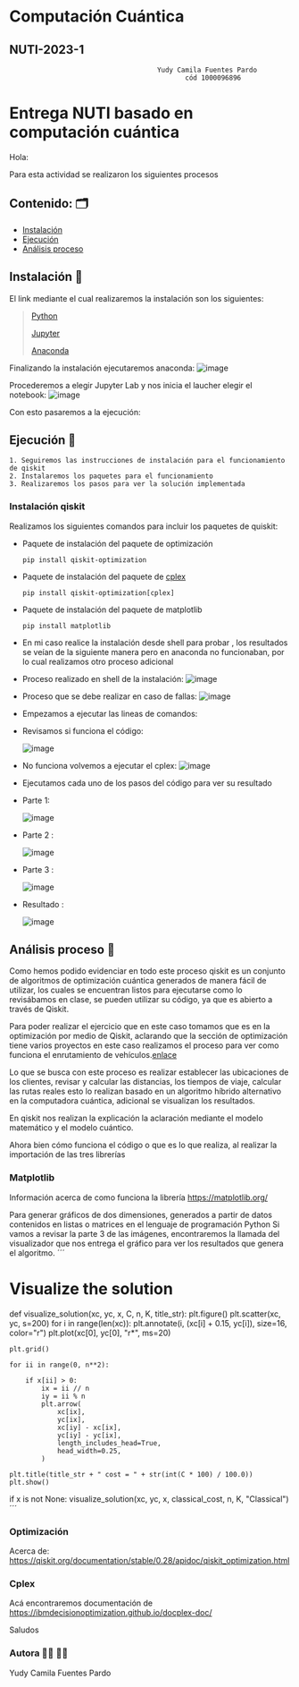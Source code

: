 # Computación Cuántica


## NUTI-2023-1
	  								     Yudy Camila Fuentes Pardo
										    	cód 1000096896

# Entrega NUTI basado en computación cuántica 


Hola: 

Para esta actividad se realizaron los siguientes procesos

## Contenido: 🗂️ 

* [Instalación](#Instalacion)
* [Ejecución](#Ejecucion)
* [Análisis proceso](#proceso)

<a name="Instalacion"></a>
## Instalación 🧰
El link mediante el cual realizaremos la instalación son los siguientes:

>
> [Python](https://www.python.org/downloads/) 
>
> [Jupyter](https://jupyter.org/install) 
> 
> [Anaconda](https://www.anaconda.com/)

Finalizando la instalación ejecutaremos anaconda: 
      ![image](https://user-images.githubusercontent.com/26396833/226739760-01c637e9-a12c-4a13-b4b4-abe66be68e16.png)

Procederemos a elegir Jupyter Lab y nos inicia el laucher elegir el notebook: 
      ![image](https://user-images.githubusercontent.com/26396833/226740258-944f9782-8f8d-4975-a8f5-6786490b3f67.png)

Con  esto pasaremos a la ejecución: 

<a name="Ejecucion"></a>
## Ejecución 📍 

	1. Seguiremos las instrucciones de instalación para el funcionamiento de qiskit
	2. Instalaremos los paquetes para el funcionamiento 
	3. Realizaremos los pasos para ver la solución implementada 
	
### Instalación qiskit 
Realizamos los siguientes comandos para incluir los paquetes de quiskit: 
  * Paquete de instalación del paquete de optimización
    ```
    pip install qiskit-optimization
    ```
  * Paquete de instalación del paquete de [cplex](#cplex)
    ```
    pip install qiskit-optimization[cplex]
    ```
  * Paquete de instalación del paquete de matplotlib
    ```
    pip install matplotlib
    ```
  * En mi caso realice la instalación desde shell para probar , los resultados se veían de la siguiente manera pero en anaconda no funcionaban, por lo cual realizamos otro proceso adicional
  * Proceso realizado en shell de la instalación: ![image](https://user-images.githubusercontent.com/26396833/226746718-1d079134-c5bc-4450-adf5-0efb2c843078.png)
  * Proceso que se debe realizar en caso de fallas: ![image](https://user-images.githubusercontent.com/26396833/226747130-2e2a7e15-fa14-45ac-a3b3-17242a1b6416.png)
  * Empezamos a ejecutar las lineas de comandos: 
  * Revisamos si funciona el código:
  
  	![image](https://user-images.githubusercontent.com/26396833/226747630-58a25752-d780-40f9-a221-6956027df651.png)
  * No funciona volvemos a ejecutar el cplex: ![image](https://user-images.githubusercontent.com/26396833/226748080-32f8fd44-197a-4fc9-ab18-4bc398616fd1.png)
  * Ejecutamos cada uno de los pasos del código para ver su resultado 
  * Parte 1: 
    
    ![image](https://user-images.githubusercontent.com/26396833/226748325-f8260356-052f-4060-83cd-173714d9faf7.png)
  * Parte 2 : 
    
    ![image](https://user-images.githubusercontent.com/26396833/226748447-e51950ad-9052-4815-a187-4d9cec28dcb4.png)
  * Parte 3 : 
  
    ![image](https://user-images.githubusercontent.com/26396833/226748619-d523d13e-a014-4a12-acf8-8a7f9688893d.png)
  * Resultado : 
  
    ![image](https://user-images.githubusercontent.com/26396833/226748711-625d75e6-a87d-4feb-898e-c1e8ad1a6a56.png)


<a name="proceso"></a>
## Análisis proceso 🔎 
Como hemos podido evidenciar en todo este proceso qiskit es un conjunto de algoritmos de optimización cuántica generados de manera fácil de utilizar, los cuales se encuentran listos para ejecutarse como lo revisábamos en clase, se pueden utilizar su código, ya que es abierto a través de Qiskit.

Para poder realizar el ejercicio que en este caso tomamos que es en la optimización por medio de Qiskit, aclarando que la sección de optimización tiene varios proyectos en este caso realizamos el proceso para ver como funciona el enrutamiento de vehículos.[enlace](https://qiskit.org/documentation/optimization/tutorials/07_examples_vehicle_routing.html)

Lo que se busca con este proceso es realizar establecer las ubicaciones de los clientes, revisar y calcular las distancias, los tiempos de viaje, calcular las rutas reales esto lo realizan basado en un algoritmo híbrido alternativo en la computadora cuántica, adicional se visualizan los resultados. 

En qiskit nos realizan la explicación la aclaración mediante el modelo matemático y el modelo cuántico.

Ahora bien cómo funciona el código o que es lo que realiza, al realizar la importación de las tres librerías

### Matplotlib
Información acerca de como funciona la librería https://matplotlib.org/

Para generar gráficos de dos dimensiones, generados a partir de datos contenidos en listas o matrices en el lenguaje de programación Python
Si vamos a revisar la parte 3 de las imágenes, encontraremos la llamada del visualizador que nos entrega el gráfico para ver los resultados que genera el algoritmo.
´´´
# Visualize the solution
def visualize_solution(xc, yc, x, C, n, K, title_str):
    plt.figure()
    plt.scatter(xc, yc, s=200)
    for i in range(len(xc)):
        plt.annotate(i, (xc[i] + 0.15, yc[i]), size=16, color="r")
    plt.plot(xc[0], yc[0], "r*", ms=20)

    plt.grid()

    for ii in range(0, n**2):

        if x[ii] > 0:
            ix = ii // n
            iy = ii % n
            plt.arrow(
                xc[ix],
                yc[ix],
                xc[iy] - xc[ix],
                yc[iy] - yc[ix],
                length_includes_head=True,
                head_width=0.25,
            )

    plt.title(title_str + " cost = " + str(int(C * 100) / 100.0))
    plt.show()


if x is not None:
    visualize_solution(xc, yc, x, classical_cost, n, K, "Classical")
´´´

### Optimización
Acerca de: https://qiskit.org/documentation/stable/0.28/apidoc/qiskit_optimization.html


<a name="cplex"></a>
### Cplex 
Acá encontraremos documentación de https://ibmdecisionoptimization.github.io/docplex-doc/



Saludos 


### Autora  👩‍🎓 👩‍💻
  Yudy Camila Fuentes Pardo
